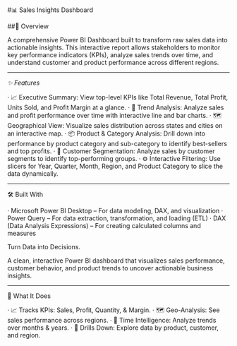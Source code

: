 #📊 Sales Insights Dashboard

##📖 Overview

A comprehensive Power BI Dashboard built to transform raw sales data into actionable insights. This interactive report allows stakeholders to monitor key performance indicators (KPIs), analyze sales trends over time, and understand customer and product performance across different regions.

---

*✨ Features*

· 📈 Executive Summary: View top-level KPIs like Total Revenue, Total Profit, Units Sold, and Profit Margin at a glance.
· 📅 Trend Analysis: Analyze sales and profit performance over time with interactive line and bar charts.
· 🗺️ Geographical View: Visualize sales distribution across states and cities on an interactive map.
· 📦 Product & Category Analysis: Drill down into performance by product category and sub-category to identify best-sellers and top profits.
· 👥 Customer Segmentation: Analyze sales by customer segments to identify top-performing groups.
· ⚙️ Interactive Filtering: Use slicers for Year, Quarter, Month, Region, and Product Category to slice the data dynamically.

---

🛠️ Built With

· Microsoft Power BI Desktop – For data modeling, DAX, and visualization
· Power Query – For data extraction, transformation, and loading (ETL)
· DAX (Data Analysis Expressions) – For creating calculated columns and measures


Turn Data into Decisions.

A clean, interactive Power BI dashboard that visualizes sales performance, customer behavior, and product trends to uncover actionable business insights.

---

🎯 What It Does

· 📈 Tracks KPIs: Sales, Profit, Quantity, & Margin.
· 🗺️ Geo-Analysis: See sales performance across regions.
· 📅 Time Intelligence: Analyze trends over months & years.
· 🧩 Drills Down: Explore data by product, customer, and region.
